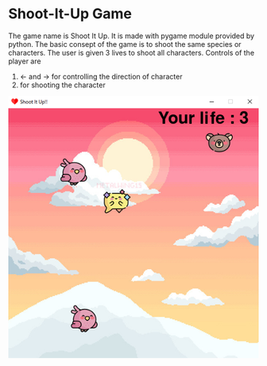 # Shoot-It-Up Game

The game name is Shoot It Up. It is made with pygame module provided by python. 
The basic consept of the game is to shoot the same species or characters. 
The user is given 3 lives to shoot all characters. 
Controls of the player are
1. <- and -> for controlling the direction of character
2. <spacebar> for shooting the character

![](game.png)

